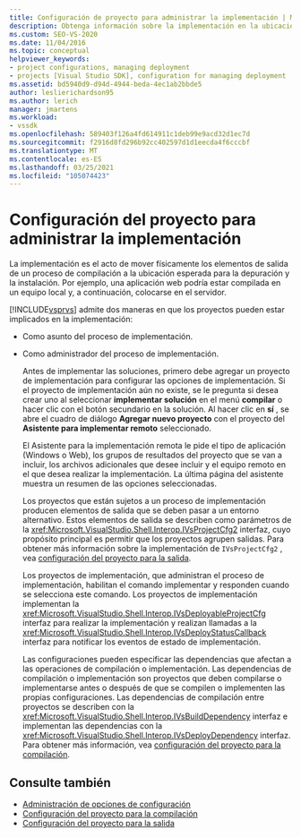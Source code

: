 ```yaml
---
title: Configuración de proyecto para administrar la implementación | Microsoft Docs
description: Obtenga información sobre la implementación en la ubicación esperada para la depuración e instalación, y las dos formas en que Visual Studio es compatible con proyectos que admiten la implementación de.
ms.custom: SEO-VS-2020
ms.date: 11/04/2016
ms.topic: conceptual
helpviewer_keywords:
- project configurations, managing deployment
- projects [Visual Studio SDK], configuration for managing deployment
ms.assetid: bd5940d9-d94d-4944-beda-4ec1ab2bbde5
author: leslierichardson95
ms.author: lerich
manager: jmartens
ms.workload:
- vssdk
ms.openlocfilehash: 589403f126a4fd614911c1deb99e9acd32d1ec7d
ms.sourcegitcommit: f2916d8fd296b92cc402597d1d1eecda4f6cccbf
ms.translationtype: MT
ms.contentlocale: es-ES
ms.lasthandoff: 03/25/2021
ms.locfileid: "105074423"
---
```

# <a name="project-configuration-for-managing-deployment"></a>Configuración del proyecto para administrar la implementación
La implementación es el acto de mover físicamente los elementos de salida de un proceso de compilación a la ubicación esperada para la depuración y la instalación. Por ejemplo, una aplicación web podría estar compilada en un equipo local y, a continuación, colocarse en el servidor.

 [!INCLUDE[vsprvs](../../code-quality/includes/vsprvs_md.md)] admite dos maneras en que los proyectos pueden estar implicados en la implementación:

- Como asunto del proceso de implementación.

- Como administrador del proceso de implementación.

  Antes de implementar las soluciones, primero debe agregar un proyecto de implementación para configurar las opciones de implementación. Si el proyecto de implementación aún no existe, se le pregunta si desea crear uno al seleccionar **implementar solución** en el menú **compilar** o hacer clic con el botón secundario en la solución. Al hacer clic en **sí** , se abre el cuadro de diálogo **Agregar nuevo proyecto** con el proyecto del **Asistente para implementar remoto** seleccionado.

  El Asistente para la implementación remota le pide el tipo de aplicación (Windows o Web), los grupos de resultados del proyecto que se van a incluir, los archivos adicionales que desee incluir y el equipo remoto en el que desea realizar la implementación. La última página del asistente muestra un resumen de las opciones seleccionadas.

  Los proyectos que están sujetos a un proceso de implementación producen elementos de salida que se deben pasar a un entorno alternativo. Estos elementos de salida se describen como parámetros de la <xref:Microsoft.VisualStudio.Shell.Interop.IVsProjectCfg2> interfaz, cuyo propósito principal es permitir que los proyectos agrupen salidas. Para obtener más información sobre la implementación de `IVsProjectCfg2` , vea [configuración del proyecto para la salida](../../extensibility/internals/project-configuration-for-output.md).

  Los proyectos de implementación, que administran el proceso de implementación, habilitan el comando implementar y responden cuando se selecciona este comando. Los proyectos de implementación implementan la <xref:Microsoft.VisualStudio.Shell.Interop.IVsDeployableProjectCfg> interfaz para realizar la implementación y realizan llamadas a la <xref:Microsoft.VisualStudio.Shell.Interop.IVsDeployStatusCallback> interfaz para notificar los eventos de estado de implementación.

  Las configuraciones pueden especificar las dependencias que afectan a las operaciones de compilación o implementación. Las dependencias de compilación o implementación son proyectos que deben compilarse o implementarse antes o después de que se compilen o implementen las propias configuraciones. Las dependencias de compilación entre proyectos se describen con la <xref:Microsoft.VisualStudio.Shell.Interop.IVsBuildDependency> interfaz e implementan las dependencias con la <xref:Microsoft.VisualStudio.Shell.Interop.IVsDeployDependency> interfaz. Para obtener más información, vea [configuración del proyecto para la compilación](../../extensibility/internals/project-configuration-for-building.md).

## <a name="see-also"></a>Consulte también
- [Administración de opciones de configuración](../../extensibility/internals/managing-configuration-options.md)
- [Configuración del proyecto para la compilación](../../extensibility/internals/project-configuration-for-building.md)
- [Configuración del proyecto para la salida](../../extensibility/internals/project-configuration-for-output.md)
